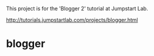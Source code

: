 This project is for the 'Blogger 2' tutorial at Jumpstart Lab.

http://tutorials.jumpstartlab.com/projects/blogger.html

# blogger
